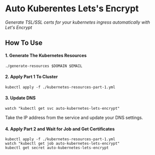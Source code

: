# Auto Kuberentes Lets's Encrypt

_Generate TSL/SSL certs for your kubernetes ingress automatically with Let's Encrypt_

## How To Use

#### 1. Generate The Kubernetes Resources

```
./generate-resources $DOMAIN $EMAIL
```

#### 2. Apply Part 1 To Cluster

```
kubectl apply -f ./kubernetes-resources-part-1.yml
```

#### 3. Update DNS

```
watch "kubectl get svc auto-kubernetes-lets-encrypt"
```

Take the IP address from the service and update your DNS settings.

#### 4. Apply Part 2 and Wait for Job and Get Certificates

```
kubectl apply -f ./kubernetes-resources-part-1.yml
watch "kubectl get job auto-kubernetes-lets-encrypt"
kubectl get secret auto-kubernetes-lets-encrypt
```
